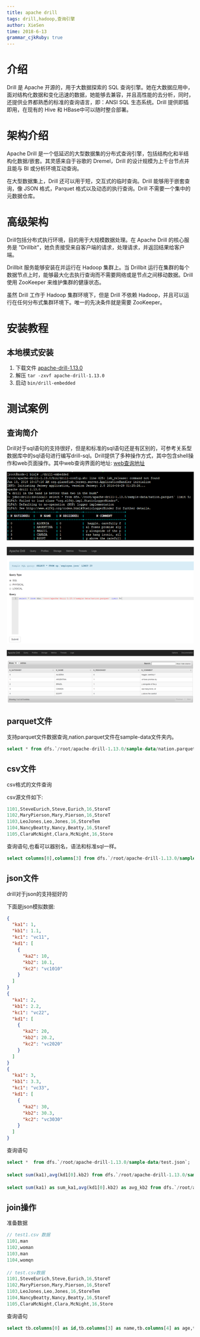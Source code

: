 ```yaml
---
title: apache drill 
tags: drill,hadoop,查询引擎
author: XieSen
time: 2018-6-13 
grammar_cjkRuby: true
---
```


# 介绍

Drill 是 Apache 开源的，用于大数据探索的 SQL 查询引擎。她在大数据应用中，面对结构化数据和变化迅速的数据，她能够去兼容，并且高性能的去分析，同时，还提供业界都熟悉的标准的查询语言，即：ANSI SQL 生态系统。Drill 提供即插即用，在现有的 Hive 和 HBase中可以随时整合部署。

# 架构介绍

Apache Drill 是一个低延迟的大型数据集的分布式查询引擎，包括结构化和半结构化数据/嵌套。其灵感来自于谷歌的 Dremel，Drill 的设计规模为上千台节点并且能与 BI 或分析环境互动查询。

在大型数据集上，Drill 还可以用于短，交互式的临时查询。Drill 能够用于嵌套查询，像 JSON 格式，Parquet 格式以及动态的执行查询。Drill 不需要一个集中的元数据仓库。

# 高级架构

Drill包括分布式执行环境，目的用于大规模数据处理。在 Apache Drill 的核心服务是 "Drillbit"，她负责接受来自客户端的请求，处理请求，并返回结果给客户端。

Drillbit 服务能够安装在并运行在 Hadoop 集群上。当 Drillbit 运行在集群的每个数据节点上时，能够最大化去执行查询而不需要网络或是节点之间移动数据。Drill 使用 ZooKeeper 来维护集群的健康状态。

虽然 Drill 工作于 Hadoop 集群环境下，但是 Drill 不依赖 Hadoop，并且可以运行在任何分布式集群环境下。唯一的先决条件就是需要 ZooKeeper。

# 安装教程

## 本地模式安装

1. 下载文件 [apache-drill-1.13.0](http://www.apache.org/dyn/closer.lua?filename=drill/drill-1.13.0/apache-drill-1.13.0.tar.gz&action=download)
2. 解压 `tar -zxvf apache-drill-1.13.0`
3. 启动 `bin/drill-embedded`



# 测试案例

## 查询简介

Drill对于sql语句的支持很好，但是和标准的sql语句还是有区别的，可参考关系型数据库中的sql语句进行编写drill-sql。Drill提供了多种操作方式，其中包含shell操作和web页面操作。其中web查询界面的地址: [web查询地址](http://localhost:8047/)

![命令行操作界面](https://www.github.com/xiesen310/notes_Images/raw/master/images/{year}-{month}/1528860816308.jpg)

![web查询界面](https://www.github.com/xiesen310/notes_Images/raw/master/images/{year}-{month}/1528860866764.jpg)

![web查询结果展示界面](https://www.github.com/xiesen310/notes_Images/raw/master/images/{year}-{month}/1528860980391.jpg)

## parquet文件
支持parquet文件数据查询,nation.parquet文件在sample-data文件夹内。

``` sql
select * from dfs.`/root/apache-drill-1.13.0/sample-data/nation.parquet` limit 5;
```

## csv文件
csv格式的文件查询

csv源文件如下:

``` java
1101,SteveEurich,Steve,Eurich,16,StoreT
1102,MaryPierson,Mary,Pierson,16,StoreT
1103,LeoJones,Leo,Jones,16,StoreTem
1104,NancyBeatty,Nancy,Beatty,16,StoreT
1105,ClaraMcNight,Clara,McNight,16,Store
```
查询语句,也看可以器别名，语法和标准sql一样。

``` sql
select columns[0],columns[3] from dfs.`/root/apache-drill-1.13.0/sample-data/test.csv`;
```
## json文件

drill对于json的支持挺好的

下面是json模拟数据:

``` json
{
  "ka1": 1,
  "kb1": 1.1,
  "kc1": "vc11",
  "kd1": [
    {
      "ka2": 10,
      "kb2": 10.1,
      "kc2": "vc1010"
    }
  ]
}
{
  "ka1": 2,
  "kb1": 2.2,
  "kc1": "vc22",
  "kd1": [
    {
      "ka2": 20,
      "kb2": 20.2,
      "kc2": "vc2020"
    }
  ]
}
{
  "ka1": 3,
  "kb1": 3.3,
  "kc1": "vc33",
  "kd1": [
    {
      "ka2": 30,
      "kb2": 30.3,
      "kc2": "vc3030"
    }
  ]
}
```
查询语句

``` sql
select *  from dfs.`/root/apache-drill-1.13.0/sample-data/test.json`;

select sum(ka1),avg(kd1[0].kb2) from dfs.`/root/apache-drill-1.13.0/sample-data/test.json`;

select sum(ka1) as sum_ka1,avg(kd1[0].kb2) as avg_kb2 from dfs.`/root/apache-drill-1.13.0/sample-data/test.json`;
```
## join操作
 
 准备数据
 
 

``` java
// test1.csv 数据
1101,man
1102,woman
1103,man
1104,womqn

// test.csv数据
1101,SteveEurich,Steve,Eurich,16,StoreT
1102,MaryPierson,Mary,Pierson,16,StoreT
1103,LeoJones,Leo,Jones,16,StoreTem
1104,NancyBeatty,Nancy,Beatty,16,StoreT
1105,ClaraMcNight,Clara,McNight,16,Store
```
查询语句

``` sql
select tb.columns[0] as id,tb.columns[3] as name,tb.columns[4] as age,tb1.columns[1] as sex from dfs.`/root/apache-drill-1.13.0/sample-data/test.csv` as tb join dfs.`/root/apache-drill-1.13.0/sample-data/test1.csv` as tb1 on tb.columns[0] = tb1.columns[0];
```



